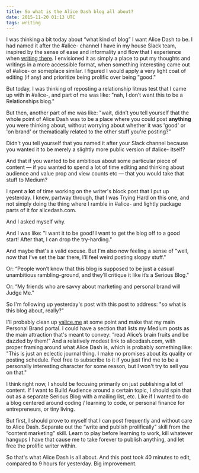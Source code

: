 ```yaml
---
title: So what is the Alice Dash blog all about?
date: 2015-11-20 01:13 UTC
tags: writing
---
```


I was thinking a bit today about “what kind of blog” I want Alice Dash to be. I had named it after the #alice- channel I have in my house Slack team, inspired by the sense of ease and informality and flow that I experience when [writing there](http://alicedash.com/writers-block-slack/). I envisioned it as simply a place to put my thoughts and writings in a more accessible format, when something interesting came out of #alice- or someplace similar. I figured I would apply a very light coat of editing (if any) and prioritize being prolific over being "good."

But today, I was thinking of reposting a relationship litmus test that I came up with in #alice-, and part of me was like: "nah, I don’t want this to be a Relationships blog."
 
But then, another part of me was like: "wait, didn’t you tell yourself that the whole point of Alice Dash was to be a place where you could post ​**anything**​ you were thinking about, without worrying about whether it was 'good' or 'on brand' or thematically related to the other stuff you're posting?"
 
Didn't you tell yourself that you named it after your Slack channel because you wanted it to be merely a slightly more public version of #alice- itself?
 
And that if you wanted to be ambitious about some particular piece of content &mdash; if you wanted to spend a lot of time editing and thinking about audience and value prop and view counts etc &mdash; that you would take that stuff to Medium?
 
I spent a ​**lot**​ of time working on the writer's block post that I put up yesterday. I knew, partway through, that I was Trying Hard on this one, and not simply doing the thing where I ramble in #alice- and lightly package parts of it for alicedash.com.
 
And I asked myself why.
 
And I was like: "I want it to be good! I want to get the blog off to a good start! After that, I can drop the try-harding."
 
And maybe that's a valid excuse. But I'm also now feeling a sense of "well, now that I’ve set the bar there, I’ll feel weird posting sloppy stuff."
 
Or: “People won’t know that this blog is supposed to be just a casual unambitious rambling-ground, and they’ll critique it like it’s a Serious Blog."
 
Or: “My friends who are savvy about marketing and personal brand will Judge Me."

So I'm following up yesterday's post with this post to address: "so what is this blog about, really?"

I'll probably clean up [yalice.me](http://www.yalice.me/) at some point and make that my main Personal Brand portal. I could have a section that lists my Medium posts as the main attraction that's meant to convey: “read Alice’s brain fruits and be dazzled by them!” And a relatively modest link to alicedash.com, with proper framing around what Alice Dash is, which is probably something like: "This is just an eclectic journal thing. I make no promises about its quality or posting schedule. Feel free to subscribe to it if you just find me to be a personally interesting character for some reason, but I won't try to sell you on that."
 
I think right now, I should be focusing primarily on just publishing a lot of content. If I want to Build Audience around a certain topic, I should spin that out as a separate Serious Blog with a mailing list, etc. Like if I wanted to do a blog centered around coding / learning to code, or personal finance for entrepreneurs, or tiny living.
 
But first, I should prove to myself that I can post frequently and without care to Alice Dash. Separate out the “write and publish prolifically" skill from the “content marketing” skill. Learn to play before learning to work, kill whatever hangups I have that cause me to take forever to publish anything, and let free the prolific writer within.
 
So that's what Alice Dash is all about. And this post took 40 minutes to edit, compared to 9 hours for yesterday. Big improvement.
